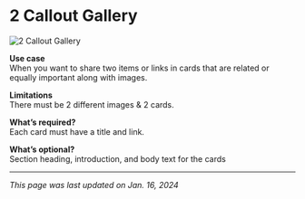 # 2 Callout Gallery

![2 Callout Gallery](/img/2_Callout_Gallery.png)

**Use case**<br>
When you want to share two items or links in cards that are related or equally important along with images.

**Limitations**<br>
There must be 2 different images & 2 cards. 

**What’s required?**<br>
Each card must have a title and link.

**What’s optional?**<br>
Section heading, introduction, and body text for the cards

***

*This page was last updated on Jan. 16, 2024*